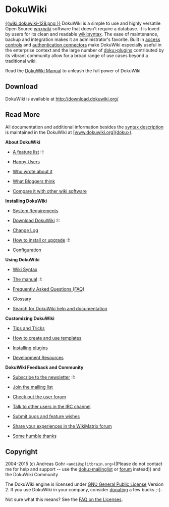 # DokuWiki

[{{wiki:dokuwiki-128.png }}](doku>wiki/dokuwiki) DokuWiki is a simple to use and highly versatile Open Source [wp>wiki](wp>wiki) software that doesn't require a database. It is loved by users for its clean and readable [wiki:syntax](wiki/syntax). The ease of maintenance, backup and integration makes it an administrator's favorite. Built in [access controls](doku>acl) and [authentication connectors](doku>auth) make DokuWiki especially useful in the enterprise context and the large number of [doku>plugins](doku>plugins) contributed by its vibrant community allow for a broad range of use cases beyond a traditional wiki.

Read the [DokuWiki Manual](doku>manual) to unleash the full power of DokuWiki.

## Download

DokuWiki is available at http://download.dokuwiki.org/


## Read More

All documentation and additional information besides the [syntax description](syntax) is maintained in the DokuWiki at [www.dokuwiki.org](doku>).

**About DokuWiki**


*  [A feature list](doku>features) :!:

*  [Happy Users](doku>users)

*  [Who wrote about it](doku>press)

*  [What Bloggers think](doku>blogroll)

*  [Compare it with other wiki software](http://www.wikimatrix.org/show/DokuWiki)

**Installing DokuWiki**


*  [System Requirements](doku>requirements)

*  [Download DokuWiki](http://download.dokuwiki.org/) :!:

*  [Change Log](doku>changes)

*  [How to install or upgrade](doku>Install) :!:

*  [Configuration](doku>config)

**Using DokuWiki**


*  [Wiki Syntax](doku>syntax)

*  [The manual](doku>manual) :!:

*  [Frequently Asked Questions (FAQ)](doku>FAQ)

*  [Glossary](doku>glossary)

*  [Search for DokuWiki help and documentation](http://search.dokuwiki.org)

**Customizing DokuWiki**


*  [Tips and Tricks](doku>tips)

*  [How to create and use templates](doku>Template)

*  [Installing plugins](doku>plugins)

*  [Development Resources](doku>development)

**DokuWiki Feedback and Community**


*  [Subscribe to the newsletter](doku>newsletter) :!:

*  [Join the mailing list](doku>mailinglist)

*  [Check out the user forum](http://forum.dokuwiki.org)

*  [Talk to other users in the IRC channel](doku>irc)

*  [Submit bugs and feature wishes](https///github.com/splitbrain/dokuwiki/issues)

*  [Share your experiences in the WikiMatrix forum](http://www.wikimatrix.org/forum/viewforum.php?id=10)

*  [Some humble thanks](doku>thanks)


## Copyright

2004-2015 (c) Andreas Gohr `<andi@splitbrain.org>`((Please do not contact me for help and support -- use the [doku>mailinglist](doku>mailinglist) or [forum](http://forum.dokuwiki.org) instead)) and the DokuWiki Community

The DokuWiki engine is licensed under [GNU General Public License](http://www.gnu.org/licenses/gpl.html) Version 2. If you use DokuWiki in your company, consider [donating](doku>donate) a few bucks ;-).

Not sure what this means? See the [FAQ on the Licenses](doku>faq/license).

